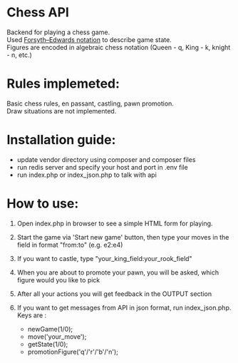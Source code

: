 # Chess API
Backend for playing a chess game.  <br  />
Used [Forsyth–Edwards notation](https://en.wikipedia.org/wiki/Forsyth%E2%80%93Edwards_Notation) to describe game state.  <br  />
Figures are encoded in algebraic chess notation (Queen - q, King - k, knight - n, etc.)

# Rules implemeted:
Basic chess rules, en passant, castling, pawn promotion. <br  />
Draw situations are not implemented.

# Installation guide:
- update vendor directory using composer and composer files 
- run redis server and specify your host and port in .env file
- run index.php or index_json.php to talk with api

# How to use:
1. Open index.php in browser to see a simple HTML form for playing. 
2. Start the game via 'Start new game' button, then type your moves in the field in format "from:to" (e.g. e2:e4)
3. If you want to castle, type "your_king_field:your_rook_field"
4. When you are about to promote your pawn, you will be asked, which figure would you like to pick

5. After all your actions you will get feedback in the OUTPUT section

6. If you want to get messages from API in json format, run index_json.php.  Keys are : 
    - newGame(1/0);
    - move('your_move');
    - getState(1/0);
    - promotionFigure('q'/'r'/'b'/'n');
  





